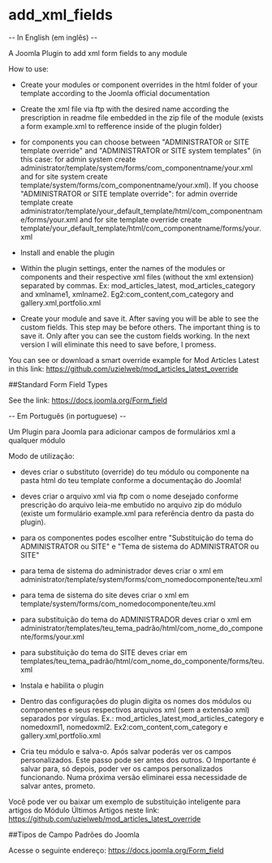 # add_xml_fields

-- In English (em inglês) --

A Joomla Plugin to add xml form fields to any module

How to use:

- Create your modules or component overrides in the html folder of your template according to the Joomla official documentation

- Create the xml file via ftp with the desired name according the prescription in readme file embedded in the zip file of the module (exists a form example.xml to refference inside of the plugin folder)

- for components you can choose between "ADMINISTRATOR or SITE template override" and "ADMINISTRATOR or SITE system templates" (in this case: for admin system create administrator/template/system/forms/com_componentname/your.xml and for site system create template/system/forms/com_componentname/your.xml). If you choose "ADMINISTRATOR or SITE template override": for admin override template create administrator/template/your_default_template/html/com_componentname/forms/your.xml and for site template override create template/your_default_template/html/com_componentname/forms/your.xml 

- Install and enable the plugin

- Within the plugin settings, enter the names of the modules or components and their respective xml files (without the xml extension) separated by commas. Ex: mod_articles_latest, mod_articles_category and xmlname1, xmlname2. Eg2:com_content,com_category and gallery.xml,portfolio.xml 


- Create your module and save it. After saving you will be able to see the custom fields. This step may be before others. The important thing is to save it. Only after you can see the custom fields working. In the next version I will eliminate this need to save before, I promess.

You can see or download a smart override example for Mod Articles Latest in this link: https://github.com/uzielweb/mod_articles_latest_override

##Standard Form Field Types

See the link: https://docs.joomla.org/Form_field

-- Em Português (in portuguese) --

Um Plugin para Joomla para adicionar campos de formulários xml a qualquer módulo

Modo de utilização:

- deves criar o substituto (override) do teu módulo ou componente na pasta html do teu template conforme a documentação do Joomla! 

- deves criar o arquivo xml via ftp com o nome desejado conforme prescrição do arquivo leia-me embutido no arquivo zip do módulo (existe um formulário example.xml para referência dentro da pasta do plugin). 

- para os componentes podes escolher entre "Substituição do tema do ADMINISTRATOR ou SITE" e "Tema de sistema do ADMINISTRATOR ou SITE"
- para tema de sistema do administrador deves criar o xml em administrator/template/system/forms/com_nomedocomponente/teu.xml
- para tema de sistema do site deves criar o xml em template/system/forms/com_nomedocomponente/teu.xml
- para substituição do tema do ADMINISTRADOR deves criar o xml em administrator/templates/teu_tema_padrão/html/com_nome_do_componente/forms/your.xml 
- para substituição do tema do SITE deves criar em templates/teu_tema_padrão/html/com_nome_do_componente/forms/teu.xml

- Instala e habilita o plugin

- Dentro das configurações do plugin digita os nomes dos módulos ou componentes e seus respectivos arquivos xml (sem a extensão xml) separados por vírgulas. Ex.: mod_articles_latest,mod_articles_category e nomedoxml1, nomedoxml2. Ex2:com_content,com_category e gallery.xml,portfolio.xml 

- Cria teu módulo e salva-o. Após salvar poderás ver os campos personalizados. Este passo pode ser antes dos outros. O Importante é salvar para, só depois, poder ver os campos personalizados funcionando. Numa próxima versão eliminarei essa necessidade de salvar antes, prometo.

Você pode ver ou baixar um exemplo de substituição inteligente para artigos do Módulo Últimos Artigos neste link: https://github.com/uzielweb/mod_articles_latest_override

##Tipos de Campo Padrões do Joomla

Acesse o seguinte endereço: https://docs.joomla.org/Form_field

